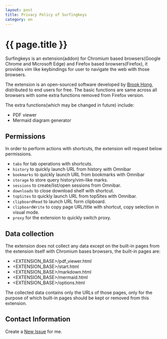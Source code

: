 ```yaml
---
layout: post
title: Privacy Policy of Surfingkeys
category: en
---
```


{{ page.title }}
================
Surfingkeys is an extension(addon) for Chromium based browsers(Google Chrome and Microsoft Edge) and Firefox based browsers(Firefox), it provides vim like keybindings for user to navigate the web with those browsers.

The extension is an open-sourced software developed by [Brook Hong](https://github.com/brookhong/Surfingkeys), distributed to end users for free. The basic functions are same across all browsers with some extra functions removed from Firefox version.

The extra functions(which may be changed in future) include:

* PDF viewer
* Mermaid diagram generator

## Permissions

In order to perform actions with shortcuts, the extension will request below permissions.

* `tabs` for tab operations with shortcuts.
* `history` to quickly launch URL from history with Omnibar
* `bookmarks` to quickly launch URL from bookmarks with Omnibar
* `storage` to store query history/vim-like marks.
* `sessions` to create/list/open sessions from Omnibar.
* `downloads` to close download shelf with shortcut.
* `topSites` to quickly launch URL from topSites with Omnibar.
* `clipboardRead` to launch URL form clipboard.
* `clipboardWrite` to copy page URL/title with shortcut, copy selection in visual mode.
* `proxy` for the extension to quickly switch proxy.

## Data collection

The extension does not collect any data except on the built-in pages from the extension itself with Chromium bases browsers, the built-in pages are:

* <EXTENSION_BASE>/pdf_viewer.html
* <EXTENSION_BASE>/start.html
* <EXTENSION_BASE>/markdown.html
* <EXTENSION_BASE>/mermaid.html
* <EXTENSION_BASE>/options.html

The collected data contains only the URLs of those pages, only for the purpose of which built-in pages should be kept or removed from this extension.

## Contact Information

Create a [New Issue](https://github.com/brookhong/Surfingkeys/issues/new) for me.
